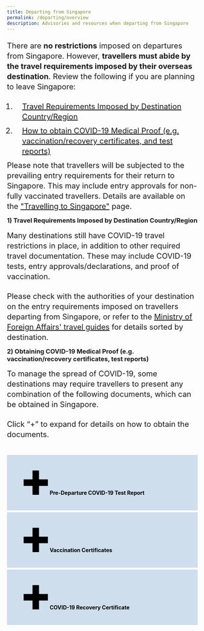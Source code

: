 ```yaml
---
title: Departing from Singapore
permalink: /departing/overview
description: Advisories and resources when departing from Singapore
---
```

<html>
<head>
<style>

.col.is-offset-1-desktop{
	margin-left:-10px;
 }

.col.is-1, .col.is-1-tablet{
margin-left:80px;
	}
.content{
	width:110%;
	}
	</style>
		</head>
		<body>
<p style="margin-top:0px; margin-bottom:15px; font-size:20px; line-height:1.35;">There are <b>no restrictions</b> imposed on departures from Singapore. However, <b>travellers must abide by the travel requirements imposed by their overseas destination</b>. Review the following if you are planning to leave Singapore:</p>
<ol style="padding-left:20px;margin-top:10px; margin-bottom:10px; font-size:20px;">
  <li style="padding-left:20px; margin-top:10px; margin-bottom:10px; font-size:20px; line-height:1.35;"><a href="#advisories">Travel Requirements Imposed by Destination Country/Region</a></li>
    <li style="padding-left:20px;margin-top:10px; margin-bottom:10px; font-size:20px; line-height:1.35;"><a href="#proof">How to obtain COVID-19 Medical Proof (e.g. vaccination/recovery certificates, and test reports)</a></li>
  </ol>

<p style="margin-top:10px; margin-bottom:5px; font-size:20px; line-height:1.35;">Please note that travellers will be subjected to the prevailing entry requirements for their return to Singapore. This may include entry approvals for non-fully vaccinated travellers. Details are available on the <a href="/arriving/overview" target="_blank">"Travelling to Singapore"</a> page.</p>

<div id="advisories" style="margin-bottom:-20px;"></div>

<h3> 1) Travel Requirements Imposed by Destination Country/Region</h3>

<p style="margin-top:10px; margin-bottom:15px; font-size:20px; line-height:1.35;">Many destinations still have COVID-19 travel restrictions in place, in addition to other required travel documentation. These may include COVID-19 tests, entry approvals/declarations, and proof of vaccination. </p>

<p style="margin-top:10px; margin-bottom:5px; font-size:20px; line-height:1.35;"> Please check with the authorities of your destination on the entry requirements imposed on travellers departing from Singapore, or refer to the <a href="https://www.mfa.gov.sg/where-are-you-travelling-to" target="_blank">Ministry of Foreign Affairs' travel guides</a> for details sorted by destination.</p>

<div id="proof" style="margin-bottom:-20px;"></div>
			
<h3> 2) Obtaining COVID-19 Medical Proof (e.g. vaccination/recovery certificates, test reports)</h3>

<p style="margin-top:10px; margin-bottom:15px; font-size:20px; line-height:1.35;">To manage the spread of COVID-19, some destinations may require travellers to present any combination of the following documents, which can be obtained in Singapore.</p>

<p style="margin-top:10px; margin-bottom:15px; font-size:20px; line-height:1.35;">Click “+” to expand for details on how to obtain the documents.</p>
			
<html>
<head>
<meta charset="utf-8">
<title>Test Accordion</title>
<style>
	
/* # The Rotating Marker # */
details summary::-webkit-details-marker { display: none; }
summary::before {
  font-family: "Hiragino Mincho ProN", "Open Sans", sans-serif;
  content: "▶";
  position: absolute;
  top: 1rem;
  left: 0.8rem;
  transform: rotate(0);
  transform-origin: center;
  /*transition: 0.2s transform ease;*/
}
details[open] > summary:before {
  transform: rotate(90deg);
  /*transition: 0.45s transform ease;*/
}

/* # The Sliding Summary # */
details { overflow: hidden; }
details summary {
  position: relative;
  z-index: 10;
}
@keyframes details-show {
  from {
    margin-bottom: -80%;
    opacity: 0;
    transform: translateY(-100%);
  }
}
details > *:not(summary) {
  /*animation: details-show 500ms ease-in-out;*/
  position: relative;
  z-index: 1;
  /*transition: all 0.3s ease-in-out;*/
  color: transparent;
  overflow: hidden;
}
details[open] > *:not(summary) { color: inherit; }

/* # Style 6 # */
details.style6 summary {
  padding-right: 2.2rem;
  padding-left: 1rem;
}
details.style6 summary::before {
  content: "\271A";
  font-size: 5.5rem;
  top: 0.5rem;
  left: unset;
  right: 0.5rem;
  transform: rotate(0);
}
details.style6:hover > summary:before {
  content: "\271A";
}
details[open].style6 > summary:before {
  content: "\2716";
  transform: rotate(0deg);
}

/* # Just Some Pretty Styles # */
body { font-family: "Open Sans", sans-serif; padding-bottom: 400px; }
img { max-width: 100%; }
p { margin: 0; padding-bottom: 10px; }
p:last-child { padding: 0; }
details {
  /*max-width: 500px;*/
  box-sizing: border-box;
  margin-top: 5px;
  background: white;
}
summary {
  border: 4px solid transparent;
  outline: none;
  padding: 1rem;
  display: block;
  background: #CEDEED;
  color: #000;
  padding-left: 2.2rem;
  position: relative;
  cursor: pointer;
}
details[open] summary,
summary:hover {
  color: #000;
  background: #9ac5ed;
}
summary:hover strong,
details[open] summary strong,
summary:hover::before,
details[open] summary::before {
  color: #000;
}
.contenttest {
  padding: 10px;
  border: 2px solid #888;
  border-top: none;
}
</style>
</head>
	<body>
<details class="style6">
<summary><b>Pre-Departure COVID-19 Test Report</b></summary>
<div style="border-bottom: 2px solid #E0E0E0; border-left:2px solid #E0E0E0;border-right:2px solid #E0E0E0; background-color:#edf4fa;" class="contenttest">
<p style="font-size:20px; margin-top: 10px; margin-bottom:0px; line-height:1.35;">A pre-departure COVID-19 test can be booked with an clinic found on <a href="https://www.moh.gov.sg/licensing-and-regulation/regulations-guidelines-and-circulars/details/list-of-covid-19-swab-providers" target="_blank">this list</a>. Before booking, check with the clinic on the type of test administered, cost and estimated turnaround time for the release of the report, and ensure that these are appropriate for your travel plans and the requirements of the destination country.
</p>
 <p style="margin-top:10px; margin-bottom:20px; font-size:20px; line-height:1.35;">On the day of the test, travellers should bring the following documents for registration to facilitate report preparation:</p>
  <ol style="margin-top:10px; margin-bottom:10px; font-size:20px; list-style-type:disc;">
 <li style="margin-top:10px; margin-bottom:10px; font-size:20px; line-height:1.35;">Identity card (for Singapore Citizens, Permanent Residents, and Long-Term Pass Holders)</li> 
 <li style="margin-bottom:10px; font-size:20px; line-height:1.35;">Passport to be used for travelling</li>
 <li style=" margin-bottom:10px; font-size:20px; line-height:1.35;">Flight booking details showing the departure timing</li>
</ol>
  <p style="margin-top:10px; margin-bottom:20px; font-size:20px; line-height:1.35;">For PCR tests, the clinic will send you a digitally authenticated test result via email in the form of a QR code, which can be used for boarding and immigration clearance. For ART results, check with the clinic on how they will issue the test results to you.</p>
</div>
</details>
<details class="style6">
<summary><b>Vaccination Certificates</b></summary>
<div style="border-bottom: 2px solid #E0E0E0; border-left:2px solid #E0E0E0;border-right:2px solid #E0E0E0; background-color:#edf4fa;" class="contenttest">
<p style="font-size:20px; margin-top: 10px; margin-bottom:0px; line-height:1.35;">Not all travel destinations accept hardcopy vaccination cards/slips issued in Singapore, or vaccination records found in the <a href="https://www.tracetogether.gov.sg" target="_blank">TraceTogether</a> and <a href="https://www.healthhub.sg" target="_blank">HealthHub</a> mobile application.
</p>
 <p style="margin-top:10px; margin-bottom:20px; font-size:20px; line-height:1.35;">Apply for a digitally authenticated vaccination certificate using <a href="https://www.notarise.gov.sg" target="_blank">Not&alpha;rise</a>, if you are vaccinated in Singapore and required to present such a certificate for entry into the destination country. Upon authentication, Not&alpha;rise will send a Vaccination HealthCert (i.e. QR code) to your email and/or SingPass app (for users who logged in using SingPass app/credentials). The QR code can be presented to the relevant foreign authority for scanning as proof of your vaccination status.</p>
  <p style="margin-top:10px; margin-bottom:20px; font-size:20px; line-height:1.35;">If you have queries about Vaccination HealthCerts, refer to <a href="https://faq.notarise.gov.sg/hc/en-gb/sections/4571963962649-Outbound-travellers-from-Singapore-Vaccination-" target="_blank">this FAQ</a> or write to <a href="mailto:support@notarise.gov.sg" target="_blank">support@notarise.gov.sg</a> for assistance.</p>
</div>
</details>
<details class="style6">
<summary><b>COVID-19 Recovery Certificate</b></summary>
<div style="border-bottom: 2px solid #E0E0E0; border-left:2px solid #E0E0E0;border-right:2px solid #E0E0E0; background-color:#edf4fa;" class="contenttest">
<p style="font-size:20px; margin-top: 10px; margin-bottom:0px; line-height:1.35;">Some destinations offer testing exemptions to travellers who recovered from COVID-19. 
</p>
 <p style="margin-top:10px; margin-bottom:20px; font-size:20px; line-height:1.35;">Apply for a digitally authenticated recovery certificate via <a href="https://www.notarise.gov.sg" target="_blank">Not&alpha;rise</a> for yourself and/or your child, only if you had previously tested positive for COVID-19 on a professionally administered or supervised test at a healthcare provider or test centre in Singapore. </p>
	<p style="margin-top:10px; margin-bottom:20px; font-size:20px; line-height:1.35;">If you have queries about Recovery HealthCerts, refer to <a href="https://faq.notarise.gov.sg/hc/en-gb/sections/6825502910361-Outbound-travellers-from-Singapore-Recovery-" target="_blank">this FAQ</a> or write to <a href="mailto:support@notarise.gov.sg" target="_blank">support@notarise.gov.sg</a> for assistance. If you have trouble obtaining a Recovery HealthCert, you may also wish to check with the authorities of your destination if other forms of proof of past infection are accepted (e.g. positive test result slip). </p>
</div>
</details>
  </body>
  </html>
  </body>
  </html>
